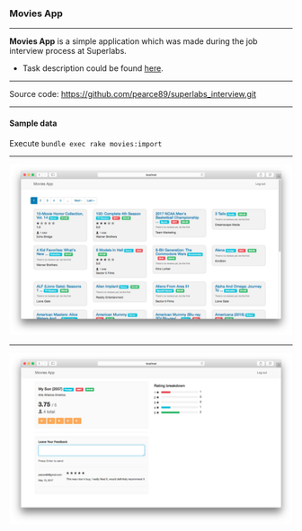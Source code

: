 ### Movies App

----------

**Movies App** is a simple application which was made during the job interview process at Superlabs.

* Task description could be found [here](https://github.com/pearce89/superlabs_interview/blob/master/challenge.md).

----------

Source code: https://github.com/pearce89/superlabs_interview.git

----------

#### Sample data

Execute `bundle exec rake movies:import`

----------

![Movies list](public/02.jpg)

----------

![Movies show](public/03.jpg)